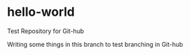 # hello-world
Test Repository for Git-hub

Writing some things in this branch to test branching in Git-hub

